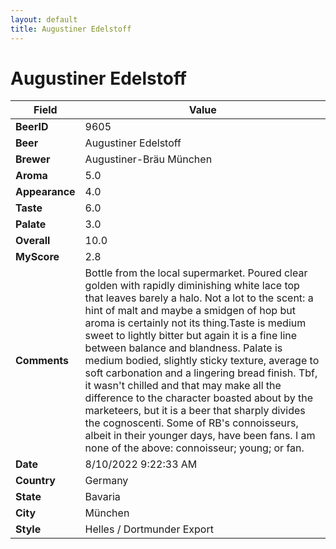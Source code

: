 ```yaml
---
layout: default
title: Augustiner Edelstoff
---
```


# Augustiner Edelstoff

| Field         | Value     |
|---------------|-----------|
| **BeerID** | 9605 |
| **Beer** | Augustiner Edelstoff |
| **Brewer** | Augustiner-Bräu München |
| **Aroma** | 5.0 |
| **Appearance** | 4.0 |
| **Taste** | 6.0 |
| **Palate** | 3.0 |
| **Overall** | 10.0 |
| **MyScore** | 2.8 |
| **Comments** | Bottle from the local supermarket. Poured clear golden with rapidly diminishing white lace top that leaves barely a halo. Not a lot to the scent: a hint of malt and maybe a smidgen of hop but aroma is certainly not its thing.Taste is medium sweet to lightly bitter but again it is a fine line between balance and blandness. Palate is medium bodied, slightly sticky texture, average to soft carbonation and a lingering bread finish. Tbf, it wasn't chilled and that may make all the difference to the character boasted about by the marketeers, but it is a beer that sharply divides the cognoscenti. Some of RB's connoisseurs, albeit in their younger days, have been fans. I am none of the above: connoisseur; young; or fan. |
| **Date** | 8/10/2022 9:22:33 AM |
| **Country** | Germany |
| **State** | Bavaria |
| **City** | München |
| **Style** | Helles / Dortmunder Export |
